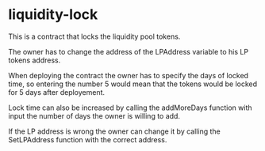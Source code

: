 # liquidity-lock
This is a contract that locks the liquidity pool tokens.

The owner has to change the address of the LPAddress variable to his LP tokens address.

When deploying the contract the owner has to specify the days of locked time, so entering the number 5 would mean that the tokens would be locked for 5 days after deployement.

Lock time can also be increased by calling the addMoreDays function with input the number of days the owner is willing to add.

If the LP address is wrong the owner can change it by calling the SetLPAddress function with the correct address.
